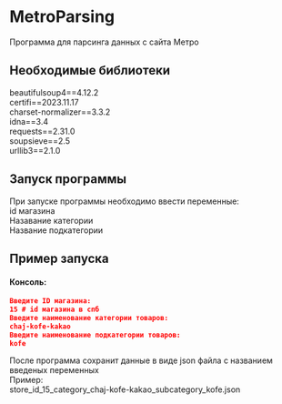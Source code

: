 # MetroParsing
Программа для парсинга данных с сайта Метро

## Необходимые библиотеки
beautifulsoup4==4.12.2<br>
certifi==2023.11.17<br>
charset-normalizer==3.3.2<br>
idna==3.4<br>
requests==2.31.0<br>
soupsieve==2.5<br>
urllib3==2.1.0<br>

## Запуск программы

При запуске программы необходимо ввести переменные:<br>
id магазина<br>
Назавание категории<br>
Название подкатегории<br>


## Пример запуска
#### Консоль:
```json
Введите ID магазина: 
15 # id магазина в спб
Введите наименование категории товаров: 
chaj-kofe-kakao
Введите наименование подкатегории товаров: 
kofe
```
После программа сохранит данные в виде json файла с названием введеных переменных<br>
Пример:<br>
store_id_15_category_chaj-kofe-kakao_subcategory_kofe.json
